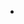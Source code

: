 - 


<!---
RomanAbeiro/RomanAbeiro is a ✨ special ✨ repository because its `README.md` (this file) appears on your GitHub profile.
You can click the Preview link to take a look at your changes.
--->
